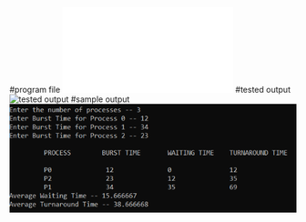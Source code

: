 #program file
![program file](FCFS_22'551.c)
#tested output 
![tested output](testedeoutput.png.png)
#sample output
![sample output](sampleoutput.png.png)
